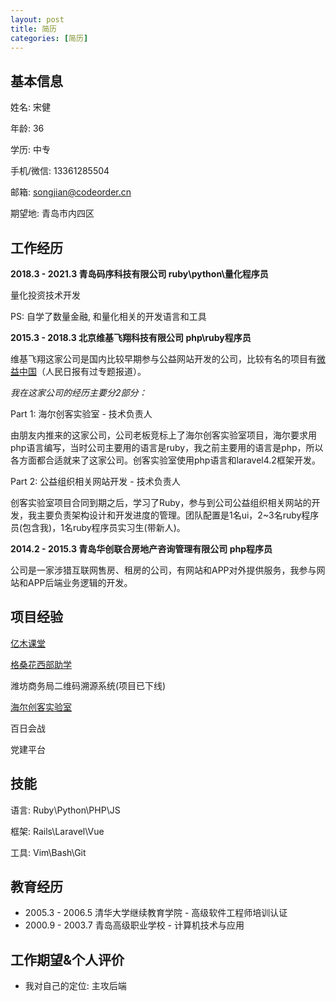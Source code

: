 ```yaml
---
layout: post
title: 简历
categories: [简历]
---
```


## 基本信息

姓名: 宋健

年龄: 36

学历: 中专

手机/微信: 13361285504

邮箱: songjian@codeorder.cn

期望地: 青岛市内四区

## 工作经历

**2018.3 - 2021.3 青岛码序科技有限公司 ruby\\python\\量化程序员**

量化投资技术开发

PS: 自学了数量金融, 和量化相关的开发语言和工具

**2015.3 - 2018.3 北京维基飞翔科技有限公司 php\\ruby程序员**

维基飞翔这家公司是国内比较早期参与公益网站开发的公司，比较有名的项目有[微益中国](http://www.weiyichina.org/)（人民日报有过专题报道）。

*我在这家公司的经历主要分2部分：*

Part 1: 海尔创客实验室 - 技术负责人

由朋友内推来的这家公司，公司老板竞标上了海尔创客实验室项目，海尔要求用php语言编写，当时公司主要用的语言是ruby，我之前主要用的语言是php，所以各方面都合适就来了这家公司。创客实验室使用php语言和laravel4.2框架开发。

Part 2: 公益组织相关网站开发 - 技术负责人

创客实验室项目合同到期之后，学习了Ruby，参与到公司公益组织相关网站的开发，我主要负责架构设计和开发进度的管理。团队配置是1名ui，2~3名ruby程序员(包含我)，1名ruby程序员实习生(带新人)。

**2014.2 - 2015.3 青岛华创联合房地产咨询管理有限公司 php程序员** 

公司是一家涉猎互联网售房、租房的公司，有网站和APP对外提供服务，我参与网站和APP后端业务逻辑的开发。

## 项目经验

[亿木课堂](http://www.ymooc.com.cn/)

[格桑花西部助学](http://www.gesanghua.org/)

潍坊商务局二维码溯源系统(项目已下线)

[海尔创客实验室](http://lab.haier.com/)

百日会战

党建平台

## 技能

语言: Ruby\\Python\\PHP\\JS

框架: Rails\\Laravel\\Vue

工具: Vim\\Bash\\Git

## 教育经历

* 2005.3 - 2006.5 清华大学继续教育学院 - 高级软件工程师培训认证
* 2000.9 - 2003.7 青岛高级职业学校 - 计算机技术与应用

## 工作期望&个人评价

* 我对自己的定位: 主攻后端
